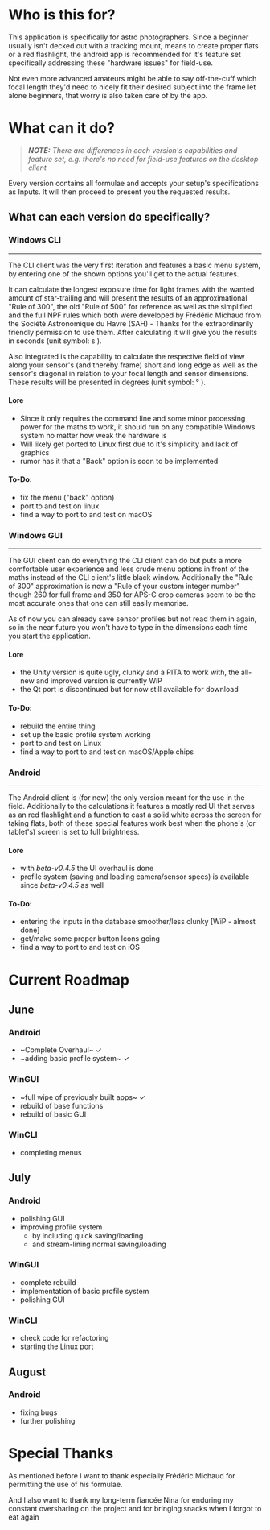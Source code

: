 # Who is this for?
This application is specifically for astro photographers.
Since a beginner usually isn't decked out with a tracking mount, means to create proper flats or a red flashlight, the android app is recommended for it's feature set specifically addressing these "hardware issues" for field-use. 

Not even more advanced amateurs might be able to say off-the-cuff which focal length they'd need to nicely fit their desired subject into the frame let alone beginners, that worry is also taken care of by the app.

# What can it do?
> ***NOTE:** There are differences in each version's capabilities and feature set, e.g. there's no need for field-use features on the desktop client*

Every version contains all formulae and accepts your setup's specifications as Inputs.
It will then proceed to present you the requested results.

## What can each version do specifically?
### Windows CLI
------------------------------------------
The CLI client was the very first iteration and features a basic menu system, by entering one of the shown options you'll get to the actual features.

It can calculate the longest exposure time for light frames with the wanted amount of star-trailing and will present the results of an approximational "Rule of 300", the old "Rule of 500" for reference as well as the simplified and the full NPF 
rules which both were developed by Frédéric Michaud from the Société Astronomique du Havre (SAH) - Thanks for the extraordinarily friendly permission to use them. 
After calculating it will give you the results in seconds (unit symbol: s ).

Also integrated is the capability to calculate the respective field of view along your sensor's (and thereby frame) short and long edge as well as the sensor's diagonal in relation to your focal length and sensor dimensions. 
These results will be presented in degrees (unit symbol: ° ).

#### Lore
- Since it only requires the command line and some minor processing power for the maths to work, it should run on any compatible Windows system no matter how weak the hardware is
- Will likely get ported to Linux first due to it's simplicity and lack of graphics
- rumor has it that a "Back" option is soon to be implemented

#### To-Do:
- fix the menu ("back" option)
- port to and test on linux
- find a way to port to and test on macOS

### Windows GUI
------------------------------------------
The GUI client can do everything the CLI client can do but puts a more comfortable user experience and less crude menu options in front of the maths instead of the CLI client's little black window.
Additionally the "Rule of 300" approximation is now a "Rule of your custom integer number" though 260 for full frame and 350 for APS-C crop cameras seem to be the most accurate ones that one can still easily memorise.

As of now you can already save sensor profiles but not read them in again, so in the near future you won't have to type in the dimensions each time you start the application.

#### Lore
- the Unity version is quite ugly, clunky and a PITA to work with, the all-new and improved version is currently WiP
- the Qt port is discontinued but for now still available for download

#### To-Do:
- rebuild the entire thing
- set up the basic profile system working
- port to and test on Linux
- find a way to port to and test on macOS/Apple chips

### Android
------------------------------------------
The Android client is (for now) the only version meant for the use in the field. Additionally to the calculations it features a mostly red UI that serves as an red flashlight and a function to cast a solid white across the screen for taking flats, both of these special features work best when the phone's (or tablet's) screen is set to full brightness.

#### Lore
- with _beta-v0.4.5_ the UI overhaul is done
- profile system (saving and loading camera/sensor specs) is available since _beta-v0.4.5_ as well

#### To-Do:
- entering the inputs in the database smoother/less clunky [WiP - almost done]
- get/make some proper button Icons going
- find a way to port to and test on iOS

# Current Roadmap

## June
### Android
- ~Complete Overhaul~ ✓
- ~adding basic profile system~ ✓

### WinGUI
- ~full wipe of previously built apps~ ✓
- rebuild of base functions
- rebuild of basic GUI

### WinCLI
- completing menus

## July
### Android
- polishing GUI
- improving profile system
  - by including quick saving/loading
  - and stream-lining normal saving/loading

### WinGUI
- complete rebuild
- implementation of basic profile system
- polishing GUI

### WinCLI
- check code for refactoring 
- starting the Linux port

## August
### Android
- fixing bugs
- further polishing

# Special Thanks
As mentioned before I want to thank especially Frédéric Michaud for permitting the use of his formulae.

And I also want to thank my long-term fiancée Nina for enduring my constant oversharing on the project and for bringing snacks when I forgot to eat again
